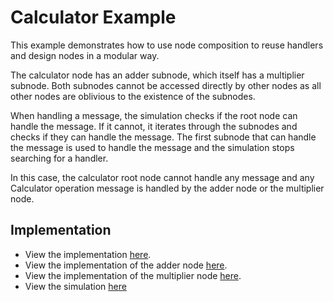 # Calculator Example

This example demonstrates how to use node composition to reuse handlers and design nodes in a modular way.

The calculator node has an adder subnode, which itself has a multiplier subnode. Both subnodes cannot be accessed directly by other nodes as all other nodes are oblivious to the existence of the subnodes.

When handling a message, the simulation checks if the root node can handle the message. If it cannot, it iterates through the subnodes and checks if they can handle the message. The first subnode that can handle the message is used to handle the message and the simulation stops searching for a handler.

In this case, the calculator root node cannot handle any message and any Calculator operation message is handled by the adder node or the multiplier node.

## Implementation
 - View the implementation [here](./calculator.go).
 - View the implementation of the adder node [here](./adder.go).
 - View the implementation of the multiplier node [here](./multiplier.go).
 - View the simulation [here](./main.go)